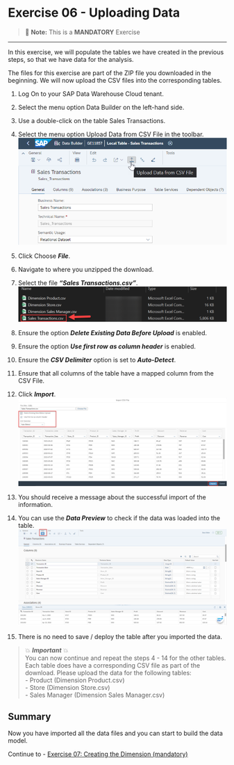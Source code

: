 # Exercise 06 - Uploading Data

>:memo: **Note:** This is a <strong>MANDATORY</strong>  Exercise

---

In this exercise, we will populate the tables we have created in the previous steps, so that we have data for the analysis.

The files for this exercise are part of the ZIP file you downloaded in the beginning.
We will now upload the CSV files into the corresponding tables.
1. Log On to your SAP Data Warehouse Cloud tenant.
2. Select the menu option Data Builder on the left-hand side.
3. Use a double-click on the table Sales Transactions.
4. Select the menu option Upload Data from CSV File in the toolbar.
<br>![](images/00_00_0061.png) 

5. Click Choose ***File***.  
6. Navigate to where you unzipped the download.
7. Select the file ***“Sales Transactions.csv”***.
<br>![](images/00_00_0062.png) 

8. Ensure the option ***Delete Existing Data Before Upload*** is enabled.
9. Ensure the option ***Use first row as column header*** is enabled.
10. Ensure the ***CSV Delimiter*** option is set to ***Auto-Detect***.
11. Ensure that all columns of the table have a mapped column from the CSV File.
12. Click ***Import***.
<br>![](images/00_00_0063.png) 

13. You should receive a message about the successful import of the information.
14. You can use the ***Data Preview*** to check if the data was loaded into the table.
<br>![](images/00_00_0206.png)

15. There is no need to save / deploy the table after you imported the data.

> :boom: ***Important*** :boom: <br> You can now continue and repeat the steps 4 - 14 for the other tables. Each table does have a corresponding CSV file as part of the download. Please upload the data for the following tables:<br>- Product (Dimension Product.csv)<br>- Store (Dimension Store.csv) <br>- Sales Manager (Dimension Sales Manager.csv)<br>


## Summary

Now you have imported all the data files and you can start to build the data model. 

Continue to - [Exercise 07: Creating the Dimension (mandatory)](../ex07/README.md)
